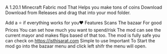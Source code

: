 A 1.20.1 Minecraft Fabric mod That Helps you make tons of coins
Download
Download from Releases and drag that into your mod folder.

Add a ⭐️ if everything works for you❤️
Features
Scans The bazaar For good Prices
You can set how much you want to spend/risk
The mod can see the current mayor and makes flips based of that too.
The mod is fully safe you can check on https://isthisarat.com
Simple to use
Important
To Start the mod go into the bazaar menu and click left shifr the menu will open.
